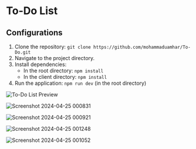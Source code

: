 # To-Do List

## Configurations
1. Clone the repository: `git clone https://github.com/mohammaduamhar/To-Do.git`
2. Navigate to the project directory.
3. Install dependencies:
   - In the root directory: `npm install`
   - In the client directory: `npm install`
4. Run the application: `npm run dev` (in the root directory)



![To-Do List Preview](https://github.com/mohammaduamhar/To-Do/assets/111201065/c60621be-a951-493e-903a-fa567f072c5e)

![Screenshot 2024-04-25 000831](https://github.com/mohammaduamhar/To-Do/assets/111201065/ab8e6eef-0ead-4987-928c-145b53c3c2d8)

![Screenshot 2024-04-25 000921](https://github.com/mohammaduamhar/To-Do/assets/111201065/cdaaea0f-eead-4702-a87b-32f6b5baf11c)


![Screenshot 2024-04-25 001248](https://github.com/mohammaduamhar/To-Do/assets/111201065/0376cf2d-5456-4e22-899f-e9fd80575d93)

![Screenshot 2024-04-25 001052](https://github.com/mohammaduamhar/To-Do/assets/111201065/102c5789-2b97-4b4e-8174-a3697183eb10)
